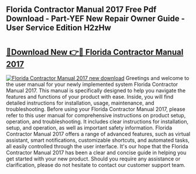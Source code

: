 ## Florida Contractor Manual 2017 Free Pdf Download - Part-YEF New Repair Owner Guide - User Service Edition H2zHw

# <h2><a href="http://bc2799.oget.top/?id=Florida+Contractor+Manual+2017">🔗Download New 👉🔴 Florida Contractor Manual 2017</a></h2>

[![Florida Contractor Manual 2017 new download](https://i.imgur.com/5g1atiW.png)](http://bc2799.oget.top/?id=Florida+Contractor+Manual+2017)
Greetings and welcome to the user manual for your newly implemented system Florida Contractor Manual 2017. This manual is specifically designed to help you navigate the features and functions of your product with ease. Inside, you will find detailed instructions for installation, usage, maintenance, and troubleshooting. Before using your Florida Contractor Manual 2017, please refer to this user manual for comprehensive instructions on product setup, operation, and troubleshooting. It includes clear instructions for installation, setup, and operation, as well as important safety information. Florida Contractor Manual 2017 offers a range of advanced features, such as virtual assistant, smart notifications, customizable shortcuts, and automated tasks, all easily controlled through the user interface. It's our hope that the Florida Contractor Manual 2017 has been a clear and concise guide in helping you get started with your new product. Should you require any assistance or clarification, please do not hesitate to contact our customer support team.
